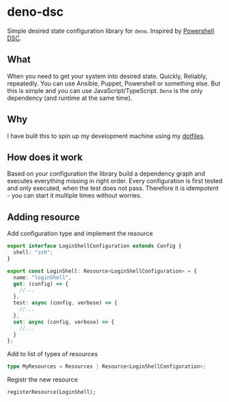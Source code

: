 # deno-dsc

Simple desired state configuration library for `deno`. Inspired by [Powershell DSC](https://docs.microsoft.com/en-us/powershell/scripting/dsc/overview/overview).

## What

When you need to get your system into desired state. Quickly, Reliably, repeatedly. You can use Ansible, Puppet, Powershell or something else. But this is simple and you can use JavaScript/TypeScript. `Deno` is the only dependency (and runtime at the same time).

## Why

I have built this to spin up my development machine using my [dotfiles](https://github.com/lttr/dotfiles).

## How does it work

Based on your configuration the library build a dependency graph and executes everything missing in right order. Every configuration is first tested and only executed, when the test does not pass. Therefore it is idempotent - you can start it multiple times without worries.

## Adding resource


Add configuration type and implement the resource
```ts
export interface LoginShellConfiguration extends Config {
  shell: "zsh";
}

export const LoginShell: Resource<LoginShellConfiguration> = {
  name: "loginShell",
  get: (config) => {
    //...
  },
  test: async (config, verbose) => {
    //...
  },
  set: async (config, verbose) => {
    //...
  }
};
```

Add to list of types of resources

```ts
type MyResources = Resources | Resource<LoginShellConfiguration>;
```

Registr the new resource
```
registerResource(LoginShell);
```